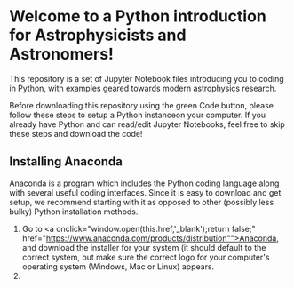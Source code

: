# Welcome to a Python introduction for Astrophysicists and Astronomers!

This repository is a set of Jupyter Notebook files introducing you to coding in Python, with examples geared towards modern astrophysics research. 

Before downloading this repository using the green Code button, please follow these steps to setup a Python instanceon your computer. If you already have Python and can read/edit Jupyter Notebooks, feel free to skip these steps and download the code!

## Installing Anaconda
Anaconda is a program which includes the Python coding language along with several useful coding interfaces. Since it is easy to download and get setup, we recommend starting with it as opposed to other (possibly less bulky) Python installation methods.

1. Go to <a onclick="window.open(this.href,'_blank');return false;" href="https://www.anaconda.com/products/distribution"">Anaconda</a>, and download the installer for your system (it should default to the correct system, but make sure the correct logo for your computer's operating system (Windows, Mac or Linux) appears. 
2. 
